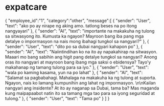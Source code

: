 # expatcare
{
	"employee_id":"1",
	"category":"other",
	"message":[
		{
			"sender": "User",
			"text": "ako po ay nirape ng aking amo. tatlong beses na po itong nangyayari"
		},
		{
			"sender": "AI",
			"text": "importante na makakuha ng tulong sa sitwasyong ito. Kumusta ka ngayon? Mayroon bang iba pang mga detalye o impormasyon na nais mong ibahagi tungkol sa nangyari?"
		},
		{
			"sender": "User",
			"text": "dito po sa dubai nangyari kahapon po"
		},
		{
			"sender": "AI",
			"text": "Naiintindihan ko na ito ay napakahirap na sitwasyon. Maaari mo bang sabihin ang higit pang detalye tungkol sa nangyari? Anong oras ito nangyari at mayroon bang ibang mga saksi o ebidensya? Tayo'y makahanap ng tamang tulong para sa iyo."
		},
		{
			"sender": "User",
			"text": "wala po kaming kasama, yun na po lahat"
		},
		{
			"sender": "AI",
			"text": "Salamat sa pagbabahagi. Mahalaga na makakuha ka ng tulong at suporta. Ngayon, nais ko lamang kumpunihin ang lahat ng impormasyon. \n\nKailan nangyari ang insidente? At ito ay naganap sa Dubai, tama ba? Mas maganda kung maipapaabot natin ito sa tamang mga tao para sa iyong seguridad at tulong."
		},
		{
			"sender": "User",
			"text": "Tama po"
		}
	]
}
